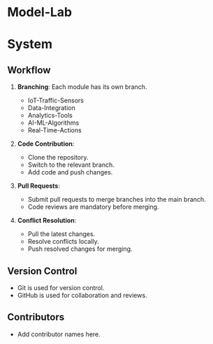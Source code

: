 # Model-Lab
# System

## Workflow
1. **Branching**: Each module has its own branch.
   - IoT-Traffic-Sensors
   - Data-Integration
   - Analytics-Tools
   - AI-ML-Algorithms
   - Real-Time-Actions

2. **Code Contribution**:
   - Clone the repository.
   - Switch to the relevant branch.
   - Add code and push changes.

3. **Pull Requests**:
   - Submit pull requests to merge branches into the main branch.
   - Code reviews are mandatory before merging.

4. **Conflict Resolution**:
   - Pull the latest changes.
   - Resolve conflicts locally.
   - Push resolved changes for merging.

## Version Control
- Git is used for version control.
- GitHub is used for collaboration and reviews.

## Contributors
- Add contributor names here.
